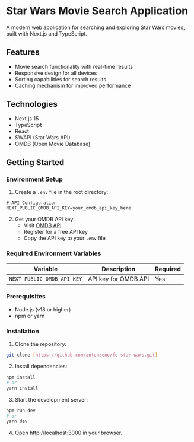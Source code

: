 # Star Wars Movie Search Application

A modern web application for searching and exploring Star Wars movies, built with Next.js and TypeScript.

## Features

- Movie search functionality with real-time results
- Responsive design for all devices
- Sorting capabilities for search results
- Caching mechanism for improved performance

## Technologies

- Next.js 15
- TypeScript
- React
- SWAPI (Star Wars API)
- OMDB (Open Movie Database)
## Getting Started

### Environment Setup

1. Create a `.env` file in the root directory:

```env
# API Configuration
NEXT_PUBLIC_OMDB_API_KEY=your_omdb_api_key_here
```

2. Get your OMDB API key:
   - Visit [OMDB API](http://www.omdbapi.com/apikey.aspx)
   - Register for a free API key
   - Copy the API key to your `.env` file

### Required Environment Variables

| Variable | Description | Required |
|----------|-------------|----------|
| `NEXT_PUBLIC_OMDB_API_KEY` | API key for OMDB API | Yes |

### Prerequisites

- Node.js (v18 or higher)
- npm or yarn

### Installation

1. Clone the repository:

```bash
git clone [https://github.com/antonzeno/fe-star-wars.git]
```

2. Install dependencies:
```bash
npm install
# or
yarn install
```

3. Start the development server:
```bash
npm run dev
# or
yarn dev
```

4. Open [http://localhost:3000](http://localhost:3000) in your browser.

